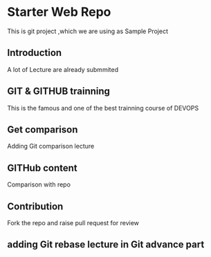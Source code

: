 # Starter Web Repo
This is git project ,which we are using as Sample Project

## Introduction
A lot of Lecture are already submmited

## GIT & GITHUB trainning
This is the famous and one of the best trainning course of DEVOPS

## Get comparison
   Adding Git comparison lecture

## GITHub content
Comparison with repo

## Contribution
Fork the repo and raise pull request for review
## adding Git rebase lecture in Git advance part

